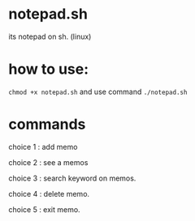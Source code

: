 # notepad.sh
its notepad on sh. (linux)

# how to use:

`chmod +x notepad.sh`
and use command
`./notepad.sh`

# commands

choice 1 : add memo

choice 2 : see a memos

choice 3 : search keyword on memos.

choice 4 : delete memo.

choice 5 : exit memo.

